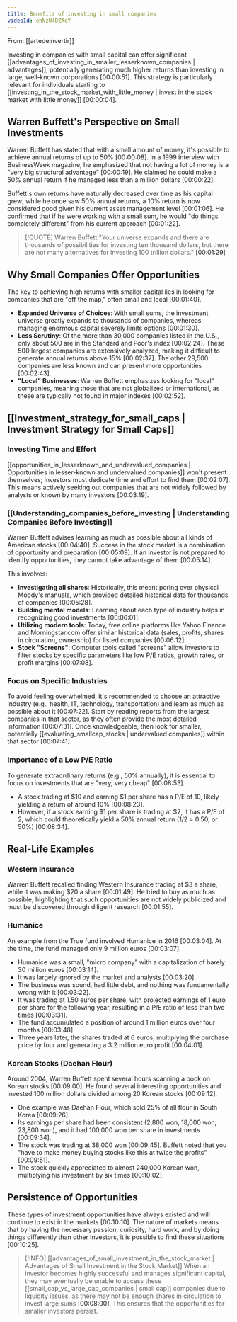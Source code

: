 ```yaml
---
title: Benefits of investing in small companies
videoId: ehNzU4DZAqY
---
```


From: [[artedeinvertir]] <br/> 

Investing in companies with small capital can offer significant [[advantages_of_investing_in_smaller_lesserknown_companies | advantages]], potentially generating much higher returns than investing in large, well-known corporations <a class="yt-timestamp" data-t="00:00:51">[00:00:51]</a>. This strategy is particularly relevant for individuals starting to [[investing_in_the_stock_market_with_little_money | invest in the stock market with little money]] <a class="yt-timestamp" data-t="00:00:04">[00:00:04]</a>.

## Warren Buffett's Perspective on Small Investments

Warren Buffett has stated that with a small amount of money, it's possible to achieve annual returns of up to 50% <a class="yt-timestamp" data-t="00:00:08">[00:00:08]</a>. In a 1999 interview with BusinessWeek magazine, he emphasized that not having a lot of money is a "very big structural advantage" <a class="yt-timestamp" data-t="00:00:19">[00:00:19]</a>. He claimed he could make a 50% annual return if he managed less than a million dollars <a class="yt-timestamp" data-t="00:00:22">[00:00:22]</a>.

Buffett's own returns have naturally decreased over time as his capital grew; while he once saw 50% annual returns, a 10% return is now considered good given his current asset management level <a class="yt-timestamp" data-t="00:01:06">[00:01:06]</a>. He confirmed that if he were working with a small sum, he would "do things completely different" from his current approach <a class="yt-timestamp" data-t="00:01:22">[00:01:22]</a>.

> [!QUOTE] Warren Buffett
> "Your universe expands and there are thousands of possibilities for investing ten thousand dollars, but there are not many alternatives for investing 100 trillion dollars." <a class="yt-timestamp" data-t="00:01:29">[00:01:29]</a>

## Why Small Companies Offer Opportunities

The key to achieving high returns with smaller capital lies in looking for companies that are "off the map," often small and local <a class="yt-timestamp" data-t="00:01:40">[00:01:40]</a>.

*   **Expanded Universe of Choices**: With small sums, the investment universe greatly expands to thousands of companies, whereas managing enormous capital severely limits options <a class="yt-timestamp" data-t="00:01:30">[00:01:30]</a>.
*   **Less Scrutiny**: Of the more than 30,000 companies listed in the U.S., only about 500 are in the Standard and Poor's index <a class="yt-timestamp" data-t="00:02:24">[00:02:24]</a>. These 500 largest companies are extensively analyzed, making it difficult to generate annual returns above 15% <a class="yt-timestamp" data-t="00:02:37">[00:02:37]</a>. The other 29,500 companies are less known and can present more opportunities <a class="yt-timestamp" data-t="00:02:43">[00:02:43]</a>.
*   **"Local" Businesses**: Warren Buffett emphasizes looking for "local" companies, meaning those that are not globalized or international, as these are typically not found in major indexes <a class="yt-timestamp" data-t="00:02:52">[00:02:52]</a>.

## [[Investment_strategy_for_small_caps | Investment Strategy for Small Caps]]

### Investing Time and Effort
[[opportunities_in_lesserknown_and_undervalued_companies | Opportunities in lesser-known and undervalued companies]] won't present themselves; investors must dedicate time and effort to find them <a class="yt-timestamp" data-t="00:02:07">[00:02:07]</a>. This means actively seeking out companies that are not widely followed by analysts or known by many investors <a class="yt-timestamp" data-t="00:03:19">[00:03:19]</a>.

### [[Understanding_companies_before_investing | Understanding Companies Before Investing]]
Warren Buffett advises learning as much as possible about all kinds of American stocks <a class="yt-timestamp" data-t="00:04:40">[00:04:40]</a>. Success in the stock market is a combination of opportunity and preparation <a class="yt-timestamp" data-t="00:05:09">[00:05:09]</a>. If an investor is not prepared to identify opportunities, they cannot take advantage of them <a class="yt-timestamp" data-t="00:05:14">[00:05:14]</a>.

This involves:
*   **Investigating all shares**: Historically, this meant poring over physical Moody's manuals, which provided detailed historical data for thousands of companies <a class="yt-timestamp" data-t="00:05:28">[00:05:28]</a>.
*   **Building mental models**: Learning about each type of industry helps in recognizing good investments <a class="yt-timestamp" data-t="00:06:01">[00:06:01]</a>.
*   **Utilizing modern tools**: Today, free online platforms like Yahoo Finance and Morningstar.com offer similar historical data (sales, profits, shares in circulation, ownership) for listed companies <a class="yt-timestamp" data-t="00:06:12">[00:06:12]</a>.
*   **Stock "Screens"**: Computer tools called "screens" allow investors to filter stocks by specific parameters like low P/E ratios, growth rates, or profit margins <a class="yt-timestamp" data-t="00:07:08">[00:07:08]</a>.

### Focus on Specific Industries
To avoid feeling overwhelmed, it's recommended to choose an attractive industry (e.g., health, IT, technology, transportation) and learn as much as possible about it <a class="yt-timestamp" data-t="00:07:22">[00:07:22]</a>. Start by reading reports from the largest companies in that sector, as they often provide the most detailed information <a class="yt-timestamp" data-t="00:07:31">[00:07:31]</a>. Once knowledgeable, then look for smaller, potentially [[evaluating_smallcap_stocks | undervalued companies]] within that sector <a class="yt-timestamp" data-t="00:07:41">[00:07:41]</a>.

### Importance of a Low P/E Ratio
To generate extraordinary returns (e.g., 50% annually), it is essential to focus on investments that are "very, very cheap" <a class="yt-timestamp" data-t="00:08:53">[00:08:53]</a>.

*   A stock trading at $10 and earning $1 per share has a P/E of 10, likely yielding a return of around 10% <a class="yt-timestamp" data-t="00:08:23">[00:08:23]</a>.
*   However, if a stock earning $1 per share is trading at $2, it has a P/E of 2, which could theoretically yield a 50% annual return (1/2 = 0.50, or 50%) <a class="yt-timestamp" data-t="00:08:34">[00:08:34]</a>.

## Real-Life Examples

### Western Insurance
Warren Buffett recalled finding Western Insurance trading at $3 a share, while it was making $20 a share <a class="yt-timestamp" data-t="00:01:49">[00:01:49]</a>. He tried to buy as much as possible, highlighting that such opportunities are not widely publicized and must be discovered through diligent research <a class="yt-timestamp" data-t="00:01:55">[00:01:55]</a>.

### Humanice
An example from the True fund involved Humanice in 2016 <a class="yt-timestamp" data-t="00:03:04">[00:03:04]</a>. At the time, the fund managed only 9 million euros <a class="yt-timestamp" data-t="00:03:07">[00:03:07]</a>.

*   Humanice was a small, "micro company" with a capitalization of barely 30 million euros <a class="yt-timestamp" data-t="00:03:14">[00:03:14]</a>.
*   It was largely ignored by the market and analysts <a class="yt-timestamp" data-t="00:03:20">[00:03:20]</a>.
*   The business was sound, had little debt, and nothing was fundamentally wrong with it <a class="yt-timestamp" data-t="00:03:22">[00:03:22]</a>.
*   It was trading at 1.50 euros per share, with projected earnings of 1 euro per share for the following year, resulting in a P/E ratio of less than two times <a class="yt-timestamp" data-t="00:03:31">[00:03:31]</a>.
*   The fund accumulated a position of around 1 million euros over four months <a class="yt-timestamp" data-t="00:03:48">[00:03:48]</a>.
*   Three years later, the shares traded at 6 euros, multiplying the purchase price by four and generating a 3.2 million euro profit <a class="yt-timestamp" data-t="00:04:01">[00:04:01]</a>.

### Korean Stocks (Daehan Flour)
Around 2004, Warren Buffett spent several hours scanning a book on Korean stocks <a class="yt-timestamp" data-t="00:09:00">[00:09:00]</a>. He found several interesting opportunities and invested 100 million dollars divided among 20 Korean stocks <a class="yt-timestamp" data-t="00:09:12">[00:09:12]</a>.

*   One example was Daehan Flour, which sold 25% of all flour in South Korea <a class="yt-timestamp" data-t="00:09:26">[00:09:26]</a>.
*   Its earnings per share had been consistent (2,800 won, 18,000 won, 23,800 won), and it had 100,000 won per share in investments <a class="yt-timestamp" data-t="00:09:34">[00:09:34]</a>.
*   The stock was trading at 38,000 won <a class="yt-timestamp" data-t="00:09:45">[00:09:45]</a>. Buffett noted that you "have to make money buying stocks like this at twice the profits" <a class="yt-timestamp" data-t="00:09:51">[00:09:51]</a>.
*   The stock quickly appreciated to almost 240,000 Korean won, multiplying his investment by six times <a class="yt-timestamp" data-t="00:10:02">[00:10:02]</a>.

## Persistence of Opportunities

These types of investment opportunities have always existed and will continue to exist in the markets <a class="yt-timestamp" data-t="00:10:10">[00:10:10]</a>. The nature of markets means that by having the necessary passion, curiosity, hard work, and by doing things differently than other investors, it is possible to find these situations <a class="yt-timestamp" data-t="00:10:25">[00:10:25]</a>.

> [!INFO] [[advantages_of_small_investment_in_the_stock_market | Advantages of Small Investment in the Stock Market]]
> When an investor becomes highly successful and manages significant capital, they may eventually be unable to access these [[small_cap_vs_large_cap_companies | small cap]] companies due to liquidity issues, as there may not be enough shares in circulation to invest large sums <a class="yt-timestamp" data-t="00:08:00">[00:08:00]</a>. This ensures that the opportunities for smaller investors persist.
